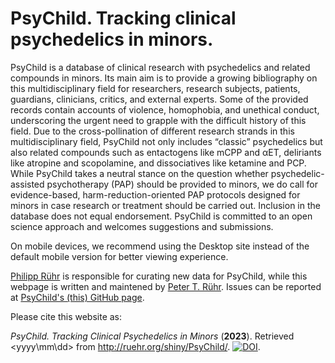 # PsyChild. Tracking clinical psychedelics in minors.
PsyChild is a database of clinical research with psychedelics and related compounds in minors. Its main aim is to provide a growing bibliography on this multidisciplinary field for researchers, research subjects, patients, guardians, clinicians, critics, and external experts. Some of the provided records contain accounts of violence, homophobia, and unethical conduct, underscoring the urgent need to grapple with the difficult history of this field. Due to the cross-pollination of different research strands in this multidisciplinary field, PsyChild not only includes “classic” psychedelics but also related compounds such as entactogens like mCPP and αET, deliriants like atropine and scopolamine, and dissociatives like ketamine and PCP. While PsyChild takes a neutral stance on the question whether psychedelic-assisted psychotherapy (PAP) should be provided to minors, we do call for evidence-based, harm-reduction-oriented PAP protocols designed for minors in case research or treatment should be carried out. Inclusion in the database does not equal endorsement. PsyChild is committed to an open science approach and welcomes suggestions and submissions.

On mobile devices, we recommend using the Desktop site instead of the default mobile version for better viewing experience.

[Philipp Rühr](https://twitter.com/ChewingGinger) is responsible for curating new data for PsyChild, while this webpage is written and maintened by [Peter T. Rühr](https://twitter.com/Peter_Th_R). Issues can be reported at [PsyChild's (this) GitHub page](https://github.com/Peter-T-Ruehr/PsyChild/issues).

Please cite this website as:

*PsyChild. Tracking Clinical Psychedelics in Minors* (**2023**). Retrieved <yyyy\mm\dd> from http://ruehr.org/shiny/PsyChild/. [![DOI](https://zenodo.org/badge/DOI/10.5281/zenodo.10020024.svg)](https://doi.org/10.5281/zenodo.10020024).